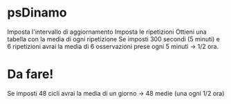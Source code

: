 # psDinamo
Imposta l'intervallo di aggiornamento
Imposta le ripetizioni
Ottieni una tabella con la media di ogni ripetizione
Se imposti 300 secondi (5 minuti) e 6 ripetizioni avrai la media di 6 osservazioni prese ogni 5 minuti -> 1/2 ora.
# Da fare!
Se imposti 48 cicli avrai la media di  un giorno -> 48 medie (una ogni 1/2 ora)
